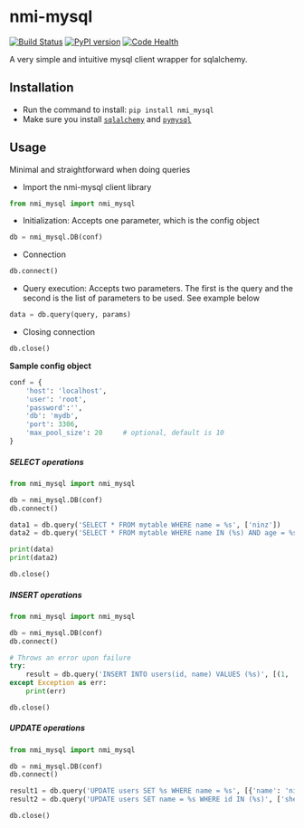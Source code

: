 nmi-mysql
=======================
[![Build Status](https://travis-ci.org/pprmint/nmi_mysql.svg?branch=master)](https://travis-ci.org/pprmint/nmi_mysql)
[![PyPI version](https://badge.fury.io/py/nmi_mysql.svg)](https://badge.fury.io/py/nmi_mysql)
[![Code Health](https://landscape.io/github/pprmint/nmi_mysql/master/landscape.svg?style=flat)](https://landscape.io/github/pprmint/nmi_mysql/master)


A very simple and intuitive mysql client wrapper for sqlalchemy.

## Installation

- Run the command to install: `pip install nmi_mysql`
- Make sure you install [`sqlalchemy`](http://www.sqlalchemy.org/) and [`pymysql`](http://www.pymysql.org/)

## Usage

Minimal and straightforward when doing queries

- Import the nmi-mysql client library

```python
from nmi_mysql import nmi_mysql
```

- Initialization: Accepts one parameter, which is the config object

```python
db = nmi_mysql.DB(conf)
```

- Connection

```python
db.connect()
```

- Query execution: Accepts two parameters. The first is the query and the second is the list of parameters to be used. See example below

```python
data = db.query(query, params)
```

- Closing connection

```python
db.close()
```

**Sample config object**

```python
conf = {
    'host': 'localhost',
    'user': 'root',
    'password':'',
    'db': 'mydb',
    'port': 3306,
    'max_pool_size': 20     # optional, default is 10
}
```

##### SELECT operations

```python
from nmi_mysql import nmi_mysql

db = nmi_mysql.DB(conf)
db.connect()

data1 = db.query('SELECT * FROM mytable WHERE name = %s', ['ninz'])
data2 = db.query('SELECT * FROM mytable WHERE name IN (%s) AND age = %s', [['john', 'doe'], 10])

print(data)
print(data2)

db.close()
```

##### INSERT operations

```python
from nmi_mysql import nmi_mysql

db = nmi_mysql.DB(conf)
db.connect()

# Throws an error upon failure
try:
    result = db.query('INSERT INTO users(id, name) VALUES (%s)', [(1, 'jasper'), (2, 'jv')])
except Exception as err:
    print(err)

db.close()
```

##### UPDATE operations

```python
from nmi_mysql import nmi_mysql

db = nmi_mysql.DB(conf)
db.connect()

result1 = db.query('UPDATE users SET %s WHERE name = %s', [{'name': 'ninz'}, 'jasper'])
result2 = db.query('UPDATE users SET name = %s WHERE id IN (%s)', ['sherwin', [1, 2]])

db.close()
```
